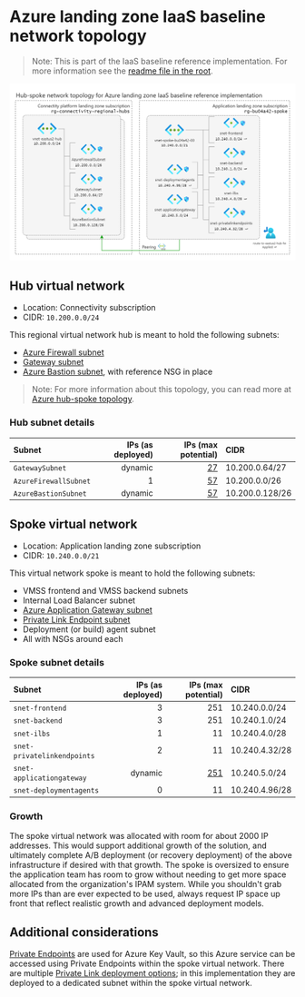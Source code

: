 # Azure landing zone IaaS baseline network topology

> Note: This is part of the IaaS baseline reference implementation. For more information see the [readme file in the root](../README.md).

![Subnet layout for the reference implementation](./network-topology.png)

## Hub virtual network

- Location: Connectivity subscription
- CIDR: `10.200.0.0/24`

This regional virtual network hub is meant to hold the following subnets:

- [Azure Firewall subnet]
- [Gateway subnet]
- [Azure Bastion subnet], with reference NSG in place

> Note: For more information about this topology, you can read more at [Azure hub-spoke topology].

### Hub subnet details

| Subnet                | IPs (as deployed)  | IPs (max potential) | CIDR            |
| :-------------------- | -----------------: | ------------------: | :-------------- |
| `GatewaySubnet`       |            dynamic |                [27] | 10.200.0.64/27  |
| `AzureFirewallSubnet` |                  1 |           [57][57f] | 10.200.0.0/26   |
| `AzureBastionSubnet`  |            dynamic |           [57][57b] | 10.200.0.128/26 |

## Spoke virtual network

- Location: Application landing zone subscription
- CIDR: `10.240.0.0/21`

This virtual network spoke is meant to hold the following subnets:

- VMSS frontend and VMSS backend subnets
- Internal Load Balancer subnet
- [Azure Application Gateway subnet]
- [Private Link Endpoint subnet]
- Deployment (or build) agent subnet
- All with NSGs around each

### Spoke subnet details

| Subnet                      | IPs (as deployed)  | IPs (max potential) | CIDR           |
| :-------------------------- | -----------------: | ------------------: | :------------- |
| `snet-frontend`             |                  3 |                 251 | 10.240.0.0/24  |
| `snet-backend`              |                  3 |                 251 | 10.240.1.0/24  |
| `snet-ilbs`                 |                  1 |                  11 | 10.240.4.0/28  |
| `snet-privatelinkendpoints` |                  2 |                  11 | 10.240.4.32/28 |
| `snet-applicationgateway`   |            dynamic |               [251] | 10.240.5.0/24  |
| `snet-deploymentagents`     |                  0 |                  11 | 10.240.4.96/28 |

### Growth

The spoke virtual network was allocated with room for about 2000 IP addresses. This would support additional growth of the solution, and ultimately complete A/B deployment (or recovery deployment) of the above infrastructure if desired with that growth. The spoke is oversized to ensure the application team has room to grow without needing to get more space allocated from the organization's IPAM system. While you shouldn't grab more IPs than are ever expected to be used, always request IP space up front that reflect realistic growth and advanced deployment models.

## Additional considerations

[Private Endpoints] are used for Azure Key Vault, so this Azure service can be accessed using Private Endpoints within the spoke virtual network. There are multiple [Private Link deployment options]; in this implementation they are deployed to a dedicated subnet within the spoke virtual network.

[27]: https://learn.microsoft.com/azure/vpn-gateway/vpn-gateway-about-vpn-gateway-settings#gwsub
[251]: https://learn.microsoft.com/azure/application-gateway/configuration-overview#size-of-the-subnet
[57f]: https://learn.microsoft.com/azure/firewall/firewall-faq#does-the-firewall-subnet-size-need-to-change-as-the-service-scales
[57b]: https://learn.microsoft.com/azure/bastion/configuration-settings#instance
[Private Endpoints]: https://learn.microsoft.com/azure/private-link/private-endpoint-overview#private-endpoint-properties
[Azure hub-spoke topology]: https://learn.microsoft.com/azure/architecture/reference-architectures/hybrid-networking/hub-spoke
[Azure Firewall subnet]: https://learn.microsoft.com/azure/firewall/firewall-faq#does-the-firewall-subnet-size-need-to-change-as-the-service-scales
[Gateway subnet]: https://learn.microsoft.com/azure/vpn-gateway/vpn-gateway-about-vpn-gateway-settings#gwsub
[Azure Application Gateway subnet]: https://learn.microsoft.com/azure/application-gateway/configuration-infrastructure#virtual-network-and-dedicated-subnet
[Private Link Endpoint subnet]: https://learn.microsoft.com/azure/architecture/guide/networking/private-link-hub-spoke-network#networking
[Private Link deployment options]: https://learn.microsoft.com/azure/architecture/guide/networking/private-link-hub-spoke-network#decision-tree-for-private-link-deployment
[Azure Bastion subnet]: https://learn.microsoft.com/azure/bastion/configuration-settings#subnet
